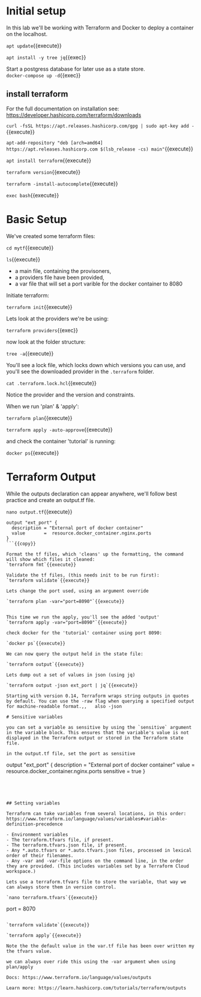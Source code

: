 # Initial setup

In this lab we'll be working with Terraform and Docker to deploy a container on the localhost.

`apt update`{{execute}}   

`apt install -y tree jq`{{exec}}

Start a postgress database for later use as a state store.   
`docker-compose up -d`{{exec}}


## install terraform

For the full documentation on installation see:  https://developer.hashicorp.com/terraform/downloads

`curl -fsSL https://apt.releases.hashicorp.com/gpg | sudo apt-key add -`{{execute}}    

`apt-add-repository "deb [arch=amd64] https://apt.releases.hashicorp.com $(lsb_release -cs) main"`{{execute}}  


`apt install terraform`{{execute}}    

`terraform version`{{execute}}    

  

`terraform -install-autocomplete`{{execute}}    

`exec bash`{{execute}}

# Basic Setup

We've created some terraform files:

`cd mytf`{{execute}}

`ls`{{execute}}

- a main file, containing the provisoners,
- a providers file have been provided,
- a var file that will set a port varible for the docker container to 8080

Initiate terraform:

`terraform init`{{execute}} 

Lets look at the providers we're be using:

`terraform providers`{{exec}}

now look at the folder structure:

`tree -a`{{execute}}

You'll see a lock file, which locks down which versions you can use, and you'll see the downloaded provider in the `.terraform` folder.

`cat .terraform.lock.hcl`{{execute}}

Notice the provider and the version and constraints.

When we run 'plan' & 'apply':

`terraform plan`{{execute}}    

`terraform apply -auto-approve`{{execute}} 

and check the container 'tutorial' is running:

`docker ps`{{execute}}


# Terraform Output

While the outputs declaration can appear anywhere, we'll follow best practice and create an output.tf file.

`nano output.tf`{{execute}}

```
output "ext_port" {
  description = "External port of docker container"
  value       =  resource.docker_container.nginx.ports
}
```{{copy}}

Format the tf files, which 'cleans' up the formatting, the command will show which files it cleaned:   
`terraform fmt`{{execute}}

Validate the tf files, (this needs init to be run first):   
`terraform validate`{{execute}}

Lets change the port used, using an argument override

`terraform plan -var="port=8090"`{{execute}}


This time we run the apply, you'll see the added 'output'   
`terraform apply -var="port=8090"`{{execute}}

check docker for the 'tutorial' container using port 8090:

`docker ps`{{execute}}

We can now query the output held in the state file:

`terraform output`{{execute}}

Lets dump out a set of values in json (using jq)

`terraform output -json ext_port | jq`{{execute}}

Starting with version 0.14, Terraform wraps string outputs in quotes by default. You can use the -raw flag when querying a specified output for machine-readable format.,,   also -json

# Sensitive variables

you can set a variable as sensitive by using the `sensitive` argument in the variable block. This ensures that the variable's value is not displayed in the Terraform output or stored in the Terraform state file.

in the output.tf file, set the port as sensitive

```
output "ext_port" {
  description = "External port of docker container"
  value       =  resource.docker_container.nginx.ports
  sensitive   = true
}
```{{copy}}




## Setting variables

Terraform can take variables from several locations, in this order: https://www.terraform.io/language/values/variables#variable-definition-precedence

- Environment variables
- The terraform.tfvars file, if present.
- The terraform.tfvars.json file, if present.
- Any *.auto.tfvars or *.auto.tfvars.json files, processed in lexical order of their filenames.
- Any -var and -var-file options on the command line, in the order they are provided. (This includes variables set by a Terraform Cloud workspace.)

Lets use a terraform.tfvars file to store the variable, that way we can always store them in version control.

`nano terraform.tfvars`{{execute}}

```
port = 8070
```{{copy}}

`terraform validate`{{execute}}

`terraform apply`{{execute}}

Note the the default value in the var.tf file has been over written my the tfvars value.

we can always over ride this using the -var argument when using plan/apply

Docs: https://www.terraform.io/language/values/outputs

Learn more: https://learn.hashicorp.com/tutorials/terraform/outputs

   
